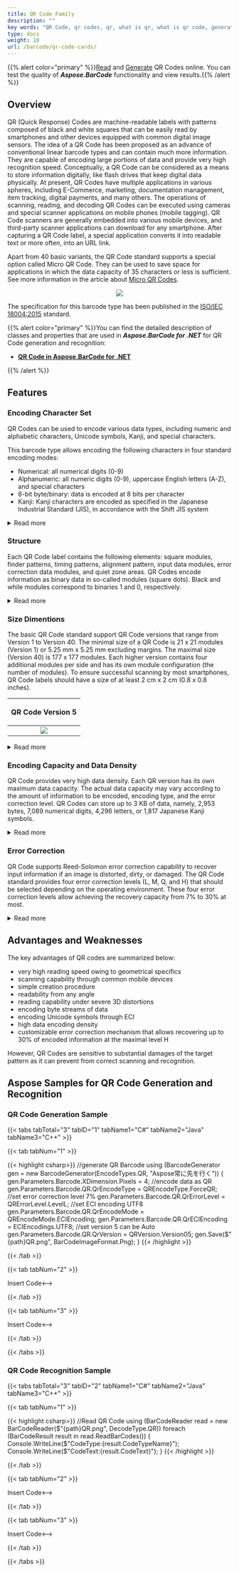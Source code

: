 ```yaml
---
title: QR Code Family
description: ""
key words: "QR Code, qr codes, qr, what is qr, what is qr code, generate qr, create qr code, read qr, how to read qr, qr code structure, how much data can encode qr"
type: docs
weight: 10
url: /barcode/qr-code-cards/
---
```


{{% alert color="primary" %}}[Read](https://products.aspose.app/barcode/recognize/qr) and [Generate](https://products.aspose.app/barcode/generate/qr) QR Codes online. You can test the quality of ***Aspose.BarCode*** functionality and view results.{{% /alert %}}

## **Overview**
QR (Quick Response) Codes are machine-readable labels with patterns composed of black and white squares that can be easily read by smartphones and other devices equipped with common digital image sensors. The idea of a QR Code has been proposed as an advance of conventional linear barcode types and can contain much more information. They are capable of encoding large portions of data and provide very high recognition speed. Conceptually, a QR Code can be considered as a means to store information digitally, like flash drives that keep digital data physically. At present, QR Codes have multiple applications in various spheres, including E-Commerce, marketing, documentation management, item tracking, digital payments, and many others. The operations of scanning, reading, and decoding QR Codes can be executed using cameras and special scanner applications on mobile phones (mobile tagging). QR Code scanners are generally embedded into various mobile devices, and third-party scanner applications can download for any smartphone. After capturing a QR Code label, a special application converts it into readable text or more often, into an URL link. 

Apart from 40 basic variants, the QR Code standard supports a special option called Micro QR Code. They can be used to save space for applications in which the data capacity of 35 characters or less is sufficient. See more information in the article about [Micro QR Codes](/barcode/net/micro-qr-card/).  

<p align="center"><img src="qrcodesample.png"></p>
  
The specification for this barcode type has been published in the [ISO/IEC 18004:2015](https://www.iso.org/standard/62021.html) standard.

{{% alert color="primary" %}}You can find the detailed description of classes and properties that are used in ***Aspose.BarCode for .NET*** for QR Code generation and recognition:
- [**QR Code in Aspose.BarCode for .NET**](/barcode/net/qr-and-micro-qr-barcode/)

{{% /alert %}} 

## **Features**
  
### **Encoding Character Set**
QR Codes can be used to encode various data types, including numeric and alphabetic characters, Unicode symbols, Kanji, and special characters.  
  
This barcode type allows encoding the following characters in four standard encoding modes:
- Numerical: all numerical digits (0-9)
- Alphanumeric: all numeric digits (0-9), uppercase English letters (A-Z), and special characters
- 8-bit byte/binary: data is encoded at 8 bits per character
- Kanji: Kanji characters are encoded as specified in the Japanese Industrial Standard (JIS), in accordance with the Shift JIS system 

<details>  
<summary>Read more</summary>
  
As an optional encoding feature, the QR Code standard supports the Extended Channel Interpretation (ECI) protocol that allows interpreting output data streams using character sets different from the default one. It also enables using alternative modes of data interpretation or supporting industry-specific encoding requirements. The ECI mode supports nearly 30 different encodings, including both standard and extended Unicode sets.

</details>

### **Structure**
Each QR Code label contains the following elements: square modules, finder patterns, timing patterns, alignment pattern, input data modules, error correction data modules, and quiet zone areas. QR Codes encode information as binary data in so-called modules (square dots). Black and while modules correspond to binaries 1 and 0, respectively.  

<details>
<summary>Read more</summary>

The key elements of QR Codes include the following:   
- Finder (position detection) patterns - square bull's eye signs in three corners of a QR Code label. These patterns facilitate accurate and fast scanning at any orientation
- Alignment pattern - added in QR versions only starting from Version 2 and higher and is intended to improve scanning in case of minor distortions of a QR Code label. It is a small square bull's eye sign placed among the input data modules
- Timing patterns - one row and one column of black and white modules that encode the symbol version and density
- Quiet zone space - an empty area around four barcode sides that is essential for scanning and facilitates symbol detection. Four or more empty cells are required to constitute the quiet zone
  
</details>

### **Size Dimentions**
The basic QR Code standard support QR Code versions that range from Version 1 to Version 40. The minimal size of a QR Code is 21 x 21 modules (Version 1) or 5.25 mm x 5.25 mm excluding margins. The maximal size (Version 40) is 177 x 177 modules. Each higher version contains four additional modules per side and has its own module configuration (the number of modules). To ensure successful scanning by most smartphones, QR Code labels should have a size of at least 2 cm x 2 cm (0.8 x 0.8 inches).  
  
|<p align="center">**QR Code Version 5**</p>|
| :-: |
|<img src="qrcodeversion05.png">|
  
<details>  
<summary>Read more</summary>
  
Modules are black and white dots that constitute QR Code labels. Module configuration is determined by the number of modules presented in a QR Code label. The size of one module is 0.25 mm x 0.25 mm. Accordingly, the size of a QR Code image depends on the number of modules and the amount of information to be encoded. The greater is the portion of data to be stored, the larger is the size of a QR Code label.  

The actual minimal size of a QR Code image is 10 mm or 0.4 inches (as per the scanning standard compliant to ISO 18004). Generally, the size of QR Code labels is determined based on the intended scanning distance (the distance-to-size ratio of 10:1 is usually recommended), the resolution of a printer, scanning equipment (smartphones or industrial scanners), and the error correction level. 
   
</details>

### **Encoding Capacity and Data Density**
QR Code provides very high data density. Each QR version has its own maximum data capacity. The actual data capacity may vary according to the amount of information to be encoded, encoding type, and the error correction level. QR Codes can store up to 3 KB of data, namely, 2,953 bytes, 7,089 numerical digits, 4,296 letters, or 1,817 Japanese Kanji symbols. 

<details>  
<summary>Read more</summary>
  
For example, a 101 x 101 QR Code label with the high-level error correction can encode up to 406 bytes, while a QR Code with the 177 x 177 grid can store from 1,273 to 2,953 bytes depending on the selected error correction level.
</details>

### **Error Correction**
QR Code supports Reed-Solomon error correction capability to recover input information if an image is distorted, dirty, or damaged. The QR Code standard provides four error correction levels (L, M, Q, and H) that should be selected depending on the operating environment. These four error correction levels allow achieving the recovery capacity from 7% to 30% at most.

<details>  
<summary>Read more</summary>

The *QR Code* standard supports four error correction levels, as specified below.
  
|<p align="center">**Error Correction**</p>|<p align="center">**Recovery Capacity**</p>|
| :-: | :-: |
|Level L| 7% |
|Level M| 15% |
|Level Q| 25% |
|Level H| 30% |
    
Increasing the error correction level allows improving data recovery capability but also enlarges the size of the resulting QR Code image as more additional error correction data needs to be encoded together with input information. To select an error correction level, it is necessary to consider various factors, such as the operating environment and the desired QR Code label size.  
    
Levels Q or H may be selected in industrial environments where the probabilty of QR Code images getting distorted or dirty is high, while Level L may be suitable in cases when the large amount of data in rather safe environments. Typically, Level M (15%) is most frequently selected.  
  
</details>
  
## **Advantages and Weaknesses**
 
The key advantages of QR codes are summarized below:

- very high reading speed owing to geometrical specifics
- scanning capability through common mobile devices
- simple creation procedure
- readability from any angle
- reading capability under severe 3D distortions 
- encoding byte streams of data
- encoding Unicode symbols through ECI
- high data encoding density
- customizable error correction mechanism that allows recovering up to 30% of encoded information at the maximal level H 
  
However, QR Codes are sensitive to substantial damages of the target pattern as it can prevent from correct scanning and recognition.

## **Aspose Samples for QR Code Generation and Recognition**

### **QR Code Generation Sample**

{{< tabs tabTotal="3" tabID="1" tabName1="C#" tabName2="Java" tabName3="C++" >}}

{{< tab tabNum="1" >}}

{{< highlight csharp>}}
//generate QR Barcode
using (BarcodeGenerator gen = new BarcodeGenerator(EncodeTypes.QR, "Aspose常に先を行く"))
{
    gen.Parameters.Barcode.XDimension.Pixels = 4;
    //encode data as QR
    gen.Parameters.Barcode.QR.QrEncodeType = QREncodeType.ForceQR;
    //set error correction level 7%
    gen.Parameters.Barcode.QR.QrErrorLevel = QRErrorLevel.LevelL;
    //set ECI encoding UTF8
    gen.Parameters.Barcode.QR.QrEncodeMode = QREncodeMode.ECIEncoding;
    gen.Parameters.Barcode.QR.QrECIEncoding = ECIEncodings.UTF8;
    //set version 5 can be Auto
    gen.Parameters.Barcode.QR.QrVersion = QRVersion.Version05;
    gen.Save($"{path}QR.png", BarCodeImageFormat.Png);
}
{{< /highlight >}}


{{< /tab >}}

{{< tab tabNum="2" >}}

<!-->Insert Code<-->

{{< /tab >}}

{{< tab tabNum="3" >}}

<!-->Insert Code<-->

{{< /tab >}}

{{< /tabs >}}

### **QR Code Recognition Sample**

{{< tabs tabTotal="3" tabID="2" tabName1="C#" tabName2="Java" tabName3="C++" >}}

{{< tab tabNum="1" >}}

{{< highlight csharp>}}
//Read QR Code
using (BarCodeReader read = new BarCodeReader($"{path}QR.png", DecodeType.QR))
    foreach (BarCodeResult result in read.ReadBarCodes())
    {
        Console.WriteLine($"CodeType:{result.CodeTypeName}");
        Console.WriteLine($"CodeText:{result.CodeText}");
    }
{{< /highlight >}}


{{< /tab >}}

{{< tab tabNum="2" >}}

<!-->Insert Code<-->

{{< /tab >}}

{{< tab tabNum="3" >}}

<!-->Insert Code<-->

{{< /tab >}}

{{< /tabs >}}
